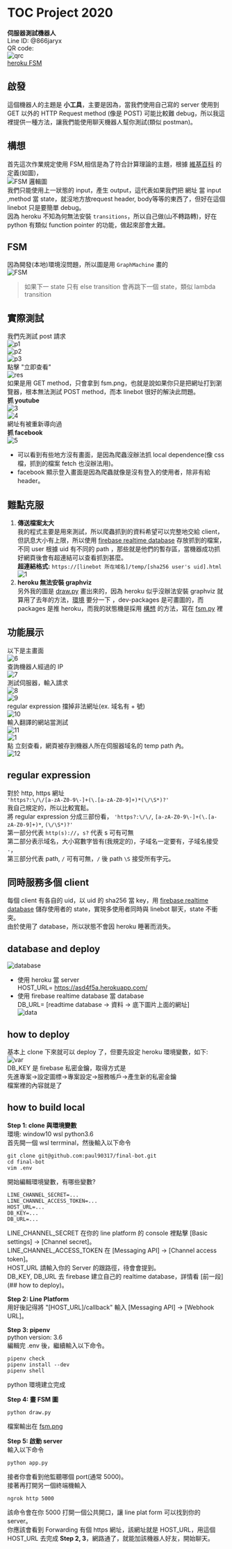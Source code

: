 # TOC Project 2020  
**伺服器測試機器人**  
Line ID: @866jaryx  
QR code:  
![qrc](imgs/qrc.png)  
[heroku FSM](https://asd4f5a.herokuapp.com/)  
## 啟發
這個機器人的主題是 **小工具**，主要是因為，當我們使用自己寫的 server 使用到 GET 以外的 HTTP Request method (像是 POST) 可能比較難 debug，所以我這裡提供一種方法，讓我們能使用聊天機器人幫你測試(類似 postman)。  

## 構想
首先這次作業規定使用 FSM,相信是為了符合計算理論的主題，根據 [維基百科](https://zh.wikipedia.org/wiki/%E6%9C%89%E9%99%90%E7%8A%B6%E6%80%81%E6%9C%BA) 的定義(如圖)，  
![FSM 邏輯圖](https://upload.wikimedia.org/wikipedia/commons/thumb/6/64/Finite_State_Machine_Logic.svg/800px-Finite_State_Machine_Logic.svg.png)  
我們只能使用上一狀態的 input，產生 output，這代表如果我們把 網址 當 input ,method 當 state，就沒地方放request header, body等等的東西了，但好在這個 linebot 只是要簡單 debug。  
因為 heroku 不知為何無法安裝 `transitions`，所以自己做(山不轉路轉)，好在 python 有類似 function pointer 的功能，做起來部會太難。  
## FSM
因為開發(本地)環境沒問題，所以圖是用 `GraphMachine` 畫的  
![FSM](/fsm.png)  
> 如果下一 state 只有 else transition 會再跳下一個 state，類似 lambda transition
## 實際測試
我們先測試 post 請求  
![p1](imgs/post/1.png)  
![p2](imgs/post/2.png)  
![p3](imgs/post/3.png)  
點擊 "立即查看"  
![res](imgs/post/res.png)  
如果是用 GET method，只會拿到 fsm.png，也就是說如果你只是把網址打到瀏覽器，根本無法測試 POST method，而本 linebot 很好的解決此問題。  
**抓 youtube**  
![3](imgs/3.png)  
![4](imgs/4.png)  
網址有被重新導向過  
**抓 facebook**  
![5](imgs/5.png)  

* 可以看到有些地方沒有畫面，是因為爬蟲沒辦法抓 local dependence(像 css 檔，抓到的檔案 fetch 也沒辦法用)。  
* facebook 顯示登入畫面是因為爬蟲就像是沒有登入的使用者，除非有給 header。  

## 難點克服
1. **傳送檔案太大**  
我的程式主要是用來測試，所以爬蟲抓到的資料希望可以完整地交給 client，但訊息大小有上限，所以使用 [firebase realtime database](db.py) 存放抓到的檔案，不同 user 根據 uid 有不同的 path ，那些就是他們的暫存區，當機器成功抓好網頁後會有超連結可以查看抓到甚麼。    
**超連結格式:** `https://[linebot 所在域名]/temp/[sha256 user's uid].html`  
![1](imgs/1.png)  
2. **heroku 無法安裝 graphviz**  
另外我的圖是 [draw.py](draw.py) 畫出來的，因為 heroku 似乎沒辦法安裝 graphviz 就算用了去年的方法，[環境](./Pipfile) 要分一下 ，dev-packages 是可畫圖的，而 packages 是推 heroku，而我的狀態機是採用 [構想](#構想) 的方法，寫在 [fsm.py](fsm.py) 裡  
## 功能展示
以下是主畫面  
![6](imgs/6.png)  
查詢機器人經過的 IP  
![7](imgs/7.png)  
測試伺服器，輸入請求  
![8](imgs/8.png)  
![9](imgs/9.png)  
regular expression 擋掉非法網址(ex. 域名有 + 號)  
![10](imgs/10.png)  
輸入翻譯的網站當測試  
![11](imgs/11.png)  
![1](imgs/1.png)  
點 立刻查看，網頁被存到機器人所在伺服器域名的 temp path 內。  
![12](imgs/12.png)  
## regular expression  
對於 http, https 網址  
`'https?:\/\/[a-zA-Z0-9\-]+(\.[a-zA-Z0-9]+)*(\/\S*)?'`  
我自己規定的，所以比較寬鬆。  
將 regular expression 分成三部份看，
`'https?:\/\/`, `[a-zA-Z0-9\-]+(\.[a-zA-Z0-9]+)*`, `(\/\S*)?'`  
第一部分代表 `http(s)://`，`s?` 代表 s 可有可無  
第二部分表示域名，大小寫數字皆有(我規定的)，子域名一定要有，子域名接受 `-`，  
第三部分代表 path, `/` 可有可無，`/` 後 path `\S` 接受所有字元。  
## 同時服務多個 client
每個 client 有各自的 uid，以 uid 的 sha256 當 key，用 [firebase realtime database](db.py) 儲存使用者的 state，實現多使用者同時與 linebot 聊天，state 不衝突。  
由於使用了 database，所以狀態不會因 heroku 睡著而消失。  
## database and deploy
![database](imgs/database.png)  
* 使用 heroku 當 server  
HOST_URL= https://asd4f5a.herokuapp.com/  
* 使用 firebase realtime database 當 database  
DB_URL= [readtime database -> 資料 -> 底下圖片上面的網址]  
![data](imgs/data.png)
## how to deploy  
基本上 clone 下來就可以 deploy 了，但要先設定 heroku 環境變數，如下:  
![var](imgs/var.png)  
DB_KEY 是 firebase 私密金鑰，取得方式是  
先進專案->設定圖標->專案設定->服務帳戶->產生新的私密金鑰  
檔案裡的內容就是了

## how to build local
**Step 1: clone 與環境變數**  
環境: window10 wsl python3.6  
首先開一個 wsl terrminal，然後輸入以下命令  
```wsl
git clone git@github.com:paul90317/final-bot.git
cd final-bot
vim .env
```
開始編輯環境變數，有哪些變數?
```env
LINE_CHANNEL_SECRET=...
LINE_CHANNEL_ACCESS_TOKEN=...
HOST_URL=...
DB_KEY=...
DB_URL=...
```
LINE_CHANNEL_SECRET 在你的 line platform 的 console 裡點擊 [Basic settings] -> [Channel secret]。  
LINE_CHANNEL_ACCESS_TOKEN 在 [Messaging API] -> [Channel access token]。  
HOST_URL 請輸入你的 Server 的跟路徑，待會會提到。  
DB_KEY, DB_URL 去 firebase 建立自己的 realtime database，詳情看 [前一段](## how to deploy)。  
  
**Step 2: Line Platform**  
用好後記得將 "[HOST_URL]/callback" 輸入 [Messaging API] -> [Webhook URL]。  
  
**Step 3: pipenv**  
python version: 3.6  
編輯完 .env 後，繼續輸入以下命令。  
```wsl
pipenv check
pipenv install --dev
pipenv shell
```
python 環境建立完成  
  
**Step 4: 畫 FSM 圖**  
```wsl
python draw.py
```
檔案輸出在 [fsm.png](./fsm.png)  
  
**Step 5: 啟動 server**  
輸入以下命令  
```wsl
python app.py
```
接者你會看到他監聽哪個 port(通常 5000)。  
接著再打開另一個終端機輸入  
```wsl
ngrok http 5000
```
該命令會在你 5000 打開一個公共開口，讓 line plat form 可以找到你的 server。  
你應該會看到 Forwarding 有個 https 網址，該網址就是 HOST_URL，用這個 HOST_URL 去完成 **Step 2, 3**，網路通了，就能加該機器人好友，開始聊天。  
